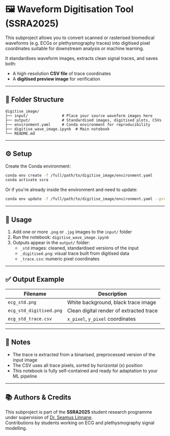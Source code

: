 # 🖼️ Waveform Digitisation Tool (SSRA2025)

This subproject allows you to convert scanned or rasterised biomedical waveforms (e.g. ECGs or plethysmography traces) into digitised pixel coordinates suitable for downstream analysis or machine learning.

It standardises waveform images, extracts clean signal traces, and saves both:
- A high-resolution **CSV file** of trace coordinates
- A **digitised preview image** for verification

---

## 📁 Folder Structure

```
digitise_image/
├── input/               # Place your source waveform images here
├── output/              # Standardised images, digitised plots, CSVs
├── environment.yaml     # Conda environment for reproducibility
├── digitise_wave_image.ipynb  # Main notebook
└── README.md
```

---

## ⚙️ Setup

Create the Conda environment:

```bash
conda env create -f /full/path/to/digitise_image/environment.yaml
conda activate ssra
```

Or if you're already inside the environment and need to update:
```bash
conda env update -f /full/path/to/digitise_image/environment.yaml --prune
```

---

## 🧪 Usage

1. Add one or more `.png` or `.jpg` images to the `input/` folder  
2. Run the notebook: `digitise_wave_image.ipynb`  
3. Outputs appear in the `output/` folder:
   - `_std` images: cleaned, standardised versions of the input
   - `_digitised.png`: visual trace built from digitised data
   - `_trace.csv`: numeric pixel coordinates

---

## ✅ Output Example

| Filename                   | Description                          |
|----------------------------|--------------------------------------|
| `ecg_std.png`              | White background, black trace image  |
| `ecg_std_digitised.png`    | Clean digital render of extracted trace |
| `ecg_std_trace.csv`        | `x_pixel`, `y_pixel` coordinates     |

---

## 📌 Notes

- The trace is extracted from a binarised, preprocessed version of the input image
- The CSV uses all trace pixels, sorted by horizontal (x) position
- This notebook is fully self-contained and ready for adaptation to your ML pipeline

---

## 📚 Authors & Credits

This subproject is part of the **SSRA2025** student research programme under supervision of [Dr. Seamus Linnane](https://github.com/seamus-linnane).  
Contributions by students working on ECG and plethysmography signal modelling.

